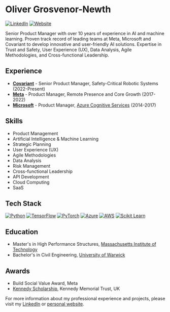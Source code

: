 # Oliver Grosvenor-Newth

[![LinkedIn](https://img.shields.io/badge/-LinkedIn-blue?style=flat&logo=Linkedin&logoColor=white)](https://www.linkedin.com/in/newth)
[![Website](https://img.shields.io/badge/-Website-1f425f?style=flat&logo=Google-Chrome&logoColor=white&link=https://newth.ai)](https://newth.ai)

Senior Product Manager with over 10 years of experience in AI and machine learning. Proven track record of leading teams at Meta, Microsoft and Covariant to develop innovative and user-friendly AI solutions. Expertise in Trust and Safety, User Experience (UX), Data Analysis, Agile Methodologies, and Cross-functional Leadership.

## Experience

- **[Covariant](https://covariant.ai)** - Senior Product Manager, Safety-Critical Robotic Systems (2022-Present)
- **[Meta](https://about.meta.com)** - Product Manager, Remote Presence and Core Growth (2017-2022)
- **[Microsoft](https://www.microsoft.com)** - Product Manager, [Azure Cognitive Services](https://azure.microsoft.com/en-us/products/cognitive-services/) (2014-2017)

## Skills

- Product Management
- Artificial Intelligence & Machine Learning
- Strategic Planning
- User Experience (UX)
- Agile Methodologies
- Data Analysis
- Risk Management
- Cross-functional Leadership
- API Development
- Cloud Computing
- SaaS

## Tech Stack

[![Python](https://img.shields.io/badge/-Python-05122A?style=flat-square&logo=Python&color=353535)](https://www.python.org/) 
[![TensorFlow](https://img.shields.io/badge/-TensorFlow-05122A?style=flat-square&logo=TensorFlow&color=353535)](https://www.tensorflow.org/) 
[![PyTorch](https://img.shields.io/badge/-PyTorch-05122A?style=flat-square&logo=PyTorch&color=353535)](https://pytorch.org/) 
[![Azure](https://img.shields.io/badge/-Azure-05122A?style=flat-square&logo=Microsoft-Azure&color=353535)](https://azure.microsoft.com/) 
[![AWS](https://img.shields.io/badge/-AWS-05122A?style=flat-square&logo=Amazon-AWS&color=353535)](https://aws.amazon.com/) 
[![Scikit Learn](https://img.shields.io/badge/-Scikit%20Learn-05122A?style=flat-square&logo=Scikit-Learn&color=353535)](https://scikit-learn.org/)

## Education

- Master's in High Performance Structures, [Massachusetts Institute of Technology](https://www.mit.edu/)
- Bachelor's in Civil Engineering, [University of Warwick](https://warwick.ac.uk/)

## Awards

- Build Social Value Award, Meta
- [Kennedy Scholarship](https://kennedytrust.org.uk/), Kennedy Memorial Trust, UK

For more information about my professional experience and projects, please visit my [LinkedIn](https://www.linkedin.com/in/newth) or [personal website](https://newth.ai).
